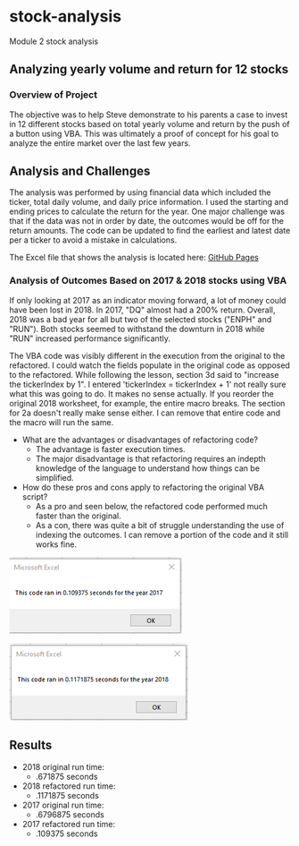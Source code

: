 # stock-analysis
Module 2 stock analysis

## Analyzing yearly volume and return for 12 stocks

### Overview of Project
The objective was to help Steve demonstrate to his parents a case to invest in 12 different stocks based on total yearly volume and return by the push of a button using VBA. This was ultimately a proof of concept for his goal to analyze the entire market over the last few years. 

## Analysis and Challenges
The analysis was performed by using financial data which included the ticker, total daily volume, and daily price information. I used the starting and ending prices to calculate the return for the year. One major challenge was that if the data was not in order by date, the outcomes would be off for the return amounts. The code can be updated to find the earliest and latest date per a ticker to avoid a mistake in calculations. 

The Excel file that shows the analysis is located here: [GitHub Pages]( https://github.com/trallen09/stock-analysis/blob/main/VBA_Challenge.xlsm)

### Analysis of Outcomes Based on 2017 & 2018 stocks using VBA
If only looking at 2017 as an indicator moving forward, a lot of money could have been lost in 2018. In 2017, "DQ" almost had a 200% return. Overall, 2018 was a bad year for all but two of the selected stocks ("ENPH" and "RUN"). Both stocks seemed to withstand the downturn in 2018 while "RUN" increased performance significantly.

The VBA code was visibly different in the execution from the original to the refactored. I could watch the fields populate in the original code as opposed to the refactored.
While following the lesson, section 3d said to "increase the tickerIndex by 1". I entered 'tickerIndex = tickerIndex + 1' not really sure what this was going to do. It makes no sense actually. If you reorder the original 2018 worksheet, for example, the entire macro breaks. The section for 2a doesn't really make sense either. I can remove that entire code and the macro will run the same. 


- What are the advantages or disadvantages of refactoring code?
  - The advantage is faster execution times. 
  - The major disadvantage is that refactoring requires an indepth knowledge of the language to understand how things can be simplified.
- How do these pros and cons apply to refactoring the original VBA script?
  - As a pro and seen below, the refactored code performed much faster than the original.
  - As a con, there was quite a bit of struggle understanding the use of indexing the outcomes. I can remove a portion of the code and it still works fine.


![alt text](https://github.com/trallen09/stock-analysis/blob/main/Resources/VBA_Challenge_2017.png)

![alt text](https://github.com/trallen09/stock-analysis/blob/main/Resources/VBA_Challenge_2018.png)

## Results

- 2018 original run time:
  - .671875 seconds
- 2018 refactored run time:
  - .1171875 seconds
- 2017 original run time:
  - .6796875 seconds
- 2017 refactored run time:
  - .109375 seconds


